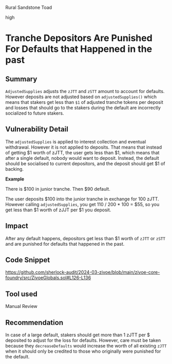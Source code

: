 Rural Sandstone Toad

high

# Tranche Depositors Are Punished For Defaults that Happened in the past

## Summary

`AdjustedSupplies` adjusts the `zJTT` and `zSTT` amount to account for defaults. However deposits are not adjusted based on `adjustedSupplies()` which means that stakers get less than `$1` of adjusted tranche tokens per deposit and losses that should go to the stakers during the default are incorrectly socialized to future stakers.

## Vulnerability Detail

The `adjustedSupplies` is applied to interest collection and eventual withdrawal. However it is not applied to deposits. That means that instead of getting $1 worth of zJTT, the user gets less than $1, which means that after a single default, nobody would want to deposit. Instead, the default should be socialised to current depositors, and the deposit should get $1 of backing. 

**Example**

There is $100 in junior tranche. Then $90 default.

The user deposits $100 into the junior tranche in exchange for 100 zJTT. However calling `adjustedSupplies`, you get 110 / 200 * 100 = $55, so you get less than $1 worth of zJJT per $1 you deposit.

## Impact

After any default happens, depositors get less than $1 worth of `zJTT` or `zSTT` and are punished for defaults that happened in the past.

## Code Snippet

https://github.com/sherlock-audit/2024-03-zivoe/blob/main/zivoe-core-foundry/src/ZivoeGlobals.sol#L126-L136

## Tool used

Manual Review

## Recommendation

In case of a large default, stakers should get more than 1 zJTT per $ deposited to adjust for the loss for defaults. However, care must be taken because they `decreaseDefaults` would increase the worth of all existing `zJTT` when it should only be credited to those who originally were punished for the default. 
